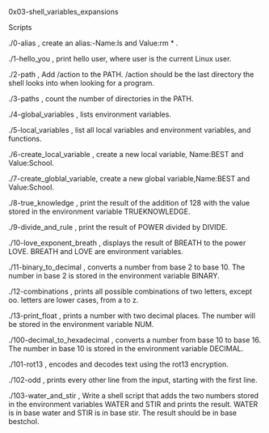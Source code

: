 0x03-shell_variables_expansions

Scripts

./0-alias , create an alias:-Name:ls and Value:rm * .

./1-hello_you , print hello user, where user is the current Linux user.

./2-path , Add /action to the PATH. /action should be the last directory the shell looks into when looking for a program.

./3-paths , count the number of directories in the PATH.

./4-global_variables , lists environment variables.

./5-local_variables , list all local variables and environment variables, and functions.

./6-create_local_variable , create a new local variable, Name:BEST and Value:School.

./7-create_globlal_variable, create a new global variable,Name:BEST and Value:School.

./8-true_knowledge , print the result of the addition of 128 with the value stored in the environment variable TRUEKNOWLEDGE.

./9-divide_and_rule , print the result of POWER divided by DIVIDE.

./10-love_exponent_breath , displays the result of BREATH to the power LOVE. BREATH and LOVE are environment variables.

./11-binary_to_decimal , converts a number from base 2 to base 10. The number in base 2 is stored in the environment variable BINARY.

./12-combinations , prints all possible combinations of two letters, except oo. letters are lower cases, from a to z.

./13-print_float , prints a number with two decimal places. The number will be stored in the environment variable NUM.

./100-decimal_to_hexadecimal , converts a number from base 10 to base 16. The number in base 10 is stored in the environment variable DECIMAL.

./101-rot13 , encodes and decodes text using the rot13 encryption.

./102-odd , prints every other line from the input, starting with the first line.

./103-water_and_stir , Write a shell script that adds the two numbers stored in the environment variables WATER and STIR and prints the result. WATER is in base water and STIR is in base stir. The result should be in base bestchol.
